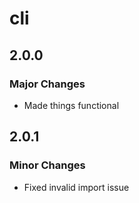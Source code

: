 # cli

## 2.0.0

### Major Changes

- Made things functional

## 2.0.1

### Minor Changes

- Fixed invalid import issue
